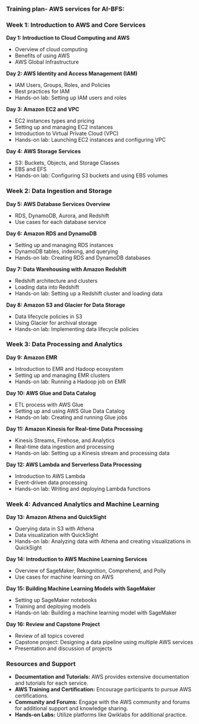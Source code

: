 ### Training plan- AWS services for AI-BFS:

### Week 1: Introduction to AWS and Core Services
**Day 1: Introduction to Cloud Computing and AWS**
- Overview of cloud computing
- Benefits of using AWS
- AWS Global Infrastructure

**Day 2: AWS Identity and Access Management (IAM)**
- IAM Users, Groups, Roles, and Policies
- Best practices for IAM
- Hands-on lab: Setting up IAM users and roles

**Day 3: Amazon EC2 and VPC**
- EC2 instances types and pricing
- Setting up and managing EC2 instances
- Introduction to Virtual Private Cloud (VPC)
- Hands-on lab: Launching EC2 instances and configuring VPC

**Day 4: AWS Storage Services**
- S3: Buckets, Objects, and Storage Classes
- EBS and EFS
- Hands-on lab: Configuring S3 buckets and using EBS volumes

### Week 2: Data Ingestion and Storage
**Day 5: AWS Database Services Overview**
- RDS, DynamoDB, Aurora, and Redshift
- Use cases for each database service

**Day 6: Amazon RDS and DynamoDB**
- Setting up and managing RDS instances
- DynamoDB tables, indexing, and querying
- Hands-on lab: Creating RDS and DynamoDB databases

**Day 7: Data Warehousing with Amazon Redshift**
- Redshift architecture and clusters
- Loading data into Redshift
- Hands-on lab: Setting up a Redshift cluster and loading data

**Day 8: Amazon S3 and Glacier for Data Storage**
- Data lifecycle policies in S3
- Using Glacier for archival storage
- Hands-on lab: Implementing data lifecycle policies

### Week 3: Data Processing and Analytics
**Day 9: Amazon EMR**
- Introduction to EMR and Hadoop ecosystem
- Setting up and managing EMR clusters
- Hands-on lab: Running a Hadoop job on EMR

**Day 10: AWS Glue and Data Catalog**
- ETL process with AWS Glue
- Setting up and using AWS Glue Data Catalog
- Hands-on lab: Creating and running Glue jobs

**Day 11: Amazon Kinesis for Real-time Data Processing**
- Kinesis Streams, Firehose, and Analytics
- Real-time data ingestion and processing
- Hands-on lab: Setting up a Kinesis stream and processing data

**Day 12: AWS Lambda and Serverless Data Processing**
- Introduction to AWS Lambda
- Event-driven data processing
- Hands-on lab: Writing and deploying Lambda functions

### Week 4: Advanced Analytics and Machine Learning
**Day 13: Amazon Athena and QuickSight**
- Querying data in S3 with Athena
- Data visualization with QuickSight
- Hands-on lab: Analyzing data with Athena and creating visualizations in QuickSight

**Day 14: Introduction to AWS Machine Learning Services**
- Overview of SageMaker, Rekognition, Comprehend, and Polly
- Use cases for machine learning on AWS

**Day 15: Building Machine Learning Models with SageMaker**
- Setting up SageMaker notebooks
- Training and deploying models
- Hands-on lab: Building a machine learning model with SageMaker

**Day 16: Review and Capstone Project**
- Review of all topics covered
- Capstone project: Designing a data pipeline using multiple AWS services
- Presentation and discussion of projects

### Resources and Support
- **Documentation and Tutorials:** AWS provides extensive documentation and tutorials for each service.
- **AWS Training and Certification:** Encourage participants to pursue AWS certifications.
- **Community and Forums:** Engage with the AWS community and forums for additional support and knowledge sharing.
- **Hands-on Labs:** Utilize platforms like Qwiklabs for additional practice.

